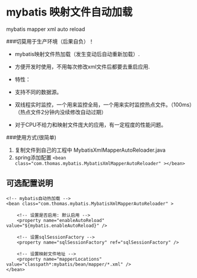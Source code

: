 # mybatis 映射文件自动加载
mybatis mapper xml auto reload

###切莫用于生产环境（后果自负）！

* mybatis映射文件热加载（发生变动后自动重新加载）.

* 方便开发时使用，不用每次修改xml文件后都要去重启应用.

* 特性：
 * 支持不同的数据源。
 * 双线程实时监控，一个用来监控全局，一个用来实时监控热点文件。（100ms）（热点文件2分钟内没续修改自动过期）
 * 对于CPU不给力和映射文件庞大的应用，有一定程度的性能问题。

###使用方式(很简单)
1. 复制文件到自己的工程中 MybatisXmlMapperAutoReloader.java
2. spring添加配置 `<bean class="com.thomas.mybatis.MybatisXmlMapperAutoReloader" ></bean>`

## 可选配置说明
	<!-- mybatis自动热加载 -->
	<bean class="com.thomas.mybatis.MybatisXmlMapperAutoReloader" >
	
		<!-- 设置是否启用: 默认启用 -->
		<property name="enableAutoReload" value="${mybatis.enableAutoReload}" />
	
		<!-- 设置sqlSessionFactory -->
		<property name="sqlSessionFactory" ref="sqlSessionFactory" />
	
		<!-- 设置映射文件地址 -->
		<property name="mapperLocations" value="classpath*:mybatis/bean/mapper/*.xml" />
	</bean>

